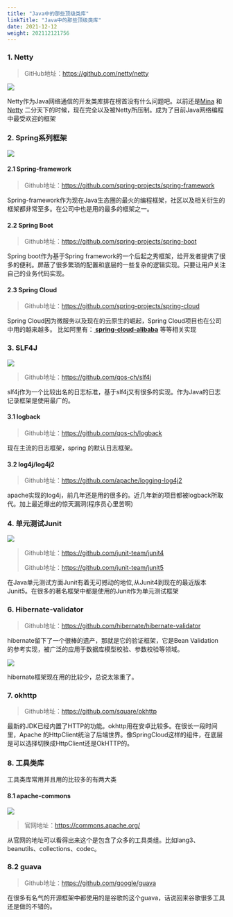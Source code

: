 ```yaml
---
title: "Java中的那些顶级类库"
linkTitle: "Java中的那些顶级类库"
date: 2021-12-12
weight: 202112121756
---
```


### 1. Netty

> GitHub地址：https://github.com/netty/netty

![](https://netty.io/images/components.png)

Netty作为Java网络通信的开发类库排在榜首没有什么问题吧。以前还是[Mina](https://mina.apache.org/) 和 [Netty](https://netty.io/) 二分天下的时候，现在完全以及被Netty所压制。成为了目前Java网络编程中最受欢迎的框架

### 2. Spring系列框架

![](https://spring.io/images/spring-logo-9146a4d3298760c2e7e49595184e1975.svg)

#### 2.1 Spring-framework

> Github地址：https://github.com/spring-projects/spring-framework

Spring-framework作为现在Java生态圈的最火的编程框架，社区以及相关衍生的框架都非常至多。在公司中也是用的最多的框架之一。

#### 2.2 Spring Boot

> Github地址：https://github.com/spring-projects/spring-boot

Spring boot作为基于Spring framework的一个后起之秀框架，给开发者提供了很多的便利。屏蔽了很多繁琐的配置和底层的一些复杂的逻辑实现。只要让用户关注自己的业务代码实现。

#### 2.3 Spring Cloud

> Github地址：https://github.com/spring-projects/spring-cloud

Spring Cloud因为微服务以及现在的云原生的崛起，Spring Cloud项目也在公司中用的越来越多。 比如阿里有：**[ spring-cloud-alibaba](https://github.com/alibaba/spring-cloud-alibaba)** 等等相关实现

### 3. SLF4J

![](http://www.slf4j.org/images/logos/slf4j-logo.jpg)

> Github地址：https://github.com/qos-ch/slf4j

slf4j作为一个比较出名的日志标准，基于slf4j又有很多的实现。作为Java的日志记录框架是使用最广的。

#### 3.1 logback

> Github地址：https://github.com/qos-ch/logback

现在主流的日志框架，spring 的默认日志框架。

#### 3.2 log4j/log4j2

> Github地址：https://github.com/apache/logging-log4j2

apache实现的log4j，前几年还是用的很多的。近几年新的项目都被logback所取代。加上最近爆出的惊天漏洞(程序员心里苦啊)

### 4. 单元测试Junit

![](https://camo.githubusercontent.com/abbaedce4b226ea68b0fd43521472b0b146d5ed57956116f69752f43e7ddd7d8/68747470733a2f2f6a756e69742e6f72672f6a756e6974352f6173736574732f696d672f6a756e6974352d6c6f676f2e706e67)

> Github地址：https://github.com/junit-team/junit4
>
> Github地址：https://github.com/junit-team/junit5

在Java单元测试方面Junit有着无可撼动的地位,从Junit4到现在的最近版本Junit5。在很多的著名框架中都是使用的Junit作为单元测试框架

### 6. Hibernate-validator

> Github地址：https://github.com/hibernate/hibernate-validator

hibernate留下了一个很棒的遗产，那就是它的验证框架，它是Bean Validation 的参考实现，被广泛的应用于数据库模型校验、参数校验等领域。

![](https://hibernate.org/images/hibernate-logo.svg)

hibernate框架现在用的比较少，总说太笨重了。

### 7. okhttp

> Github地址：https://github.com/square/okhttp

最新的JDK已经内置了HTTP的功能。okhttp用在安卓比较多。在很长一段时间里，Apache 的HttpClient统治了后端世界。像SpringCloud这样的组件，在底层是可以选择切换成HttpClient还是OkHTTP的。

### 8. 工具类库

工具类库常用并且用的比较多的有两大类

#### 8.1 apache-commons

![](https://commons.apache.org/images/commons-logo.png)

> 官网地址：https://commons.apache.org/

从官网的地址可以看得出来这个是包含了众多的工具类组。比如lang3、beanutils、collections、codec。

### 8.2 guava

> Github地址：https://github.com/google/guava

在很多有名气的开源框架中都使用的是谷歌的这个guava，话说回来谷歌很多工具还是做的不错的。


